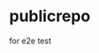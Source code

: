 # publicrepo
for e2e test



























































































































































































































































































































































































































































































































































































































































































































































































































































































































































































































































































































































































































































































































































































































































































































































































































































































































































































































































































































